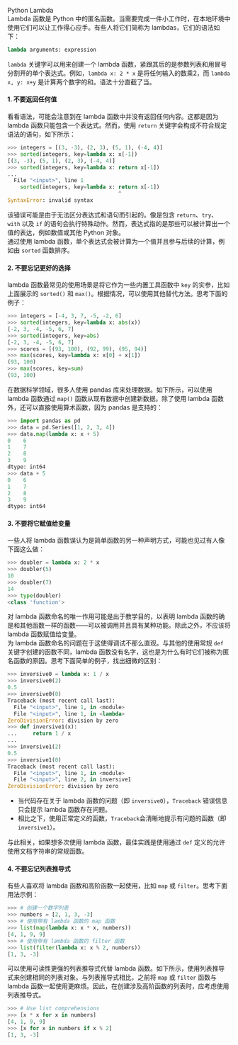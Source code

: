 Python Lambda<br />Lambda 函数是 Python 中的匿名函数。当需要完成一件小工作时，在本地环境中使用它们可以让工作得心应手。有些人将它们简称为 lambdas，它们的语法如下：
```python
lambda arguments: expression
```
`lambda` 关键字可以用来创建一个 lambda 函数，紧跟其后的是参数列表和用冒号分割开的单个表达式。例如，`lambda x: 2 * x` 是将任何输入的数乘2，而 `lambda x, y: x+y` 是计算两个数字的和。语法十分直截了当。
<a name="tTzps"></a>
#### 1. 不要返回任何值
看看语法，可能会注意到在 lambda 函数中并没有返回任何内容。这都是因为 lambda 函数只能包含一个表达式。然而，使用 `return` 关键字会构成不符合规定语法的语句，如下所示：
```python
>>> integers = [(3, -3), (2, 3), (5, 1), (-4, 4)]
>>> sorted(integers, key=lambda x: x[-1])
[(3, -3), (5, 1), (2, 3), (-4, 4)]
>>> sorted(integers, key=lambda x: return x[-1])
... 
  File "<input>", line 1
    sorted(integers, key=lambda x: return x[-1])
                                   ^
SyntaxError: invalid syntax
```
该错误可能是由于无法区分表达式和语句而引起的。像是包含 `return`、`try`、 `with` 以及 `if` 的语句会执行特殊动作。然而，表达式指的是那些可以被计算出一个值的表达，例如数值或其他 Python 对象。<br />通过使用 lambda 函数，单个表达式会被计算为一个值并且参与后续的计算，例如由 `sorted` 函数排序。
<a name="pCETo"></a>
#### 2. 不要忘记更好的选择
lambda 函数最常见的使用场景是将它作为一些内置工具函数中 `key` 的实参，比如上面展示的 `sorted()` 和 `max()`。根据情况，可以使用其他替代方法。思考下面的例子：
```python
>>> integers = [-4, 3, 7, -5, -2, 6]
>>> sorted(integers, key=lambda x: abs(x))
[-2, 3, -4, -5, 6, 7]
>>> sorted(integers, key=abs)
[-2, 3, -4, -5, 6, 7]
>>> scores = [(93, 100), (92, 99), (95, 94)]
>>> max(scores, key=lambda x: x[0] + x[1])
(93, 100)
>>> max(scores, key=sum)
(93, 100)
```
在数据科学领域，很多人使用 pandas 库来处理数据。如下所示，可以使用 lambda 函数通过 `map()` 函数从现有数据中创建新数据。除了使用 lambda 函数外，还可以直接使用算术函数，因为 pandas 是支持的：
```python
>>> import pandas as pd
>>> data = pd.Series([1, 2, 3, 4])
>>> data.map(lambda x: x + 5)
0    6
1    7
2    8
3    9
dtype: int64
>>> data + 5
0    6
1    7
2    8
3    9
dtype: int64
```
<a name="Eajw7"></a>
#### 3. 不要将它赋值给变量
一些人将 lambda 函数误认为是简单函数的另一种声明方式，可能也见过有人像下面这么做：
```python
>>> doubler = lambda x: 2 * x
>>> doubler(5)
10
>>> doubler(7)
14
>>> type(doubler)
<class 'function'>
```
对 lambda 函数命名的唯一作用可能是出于教学目的，以表明 lambda 函数的确是和其他函数一样的函数——可以被调用并且具有某种功能。除此之外，不应该将 lambda 函数赋值给变量。<br />为 lambda 函数命名的问题在于这使得调试不那么直观。与其他的使用常规 `def` 关键字创建的函数不同，lambda 函数没有名字，这也是为什么有时它们被称为匿名函数的原因。思考下面简单的例子，找出细微的区别：
```python
>>> inversive0 = lambda x: 1 / x
>>> inversive0(2)
0.5
>>> inversive0(0)
Traceback (most recent call last):
  File "<input>", line 1, in <module>
  File "<input>", line 1, in <lambda>
ZeroDivisionError: division by zero
>>> def inversive1(x):
...     return 1 / x
... 
>>> inversive1(2)
0.5
>>> inversive1(0)
Traceback (most recent call last):
  File "<input>", line 1, in <module>
  File "<input>", line 2, in inversive1
ZeroDivisionError: division by zero
```

- 当代码存在关于 lambda 函数的问题（即 `inversive0`），`Traceback` 错误信息只会提示 lambda 函数存在问题。
- 相比之下，使用正常定义的函数，`Traceback`会清晰地提示有问题的函数（即 `inversive1`）。

与此相关，如果想多次使用 lambda 函数，最佳实践是使用通过 `def` 定义的允许使用文档字符串的常规函数。
<a name="bf60a0fe"></a>
#### 4. 不要忘记列表推导式
有些人喜欢将 lambda 函数和高阶函数一起使用，比如 `map` 或 `filter`。思考下面用法示例：
```python
>>> # 创建一个数字列表
>>> numbers = [2, 1, 3, -3]
>>> # 使用带有 lambda 函数的 map 函数
>>> list(map(lambda x: x * x, numbers))
[4, 1, 9, 9]
>>> # 使用带有 lambda 函数的 filter 函数
>>> list(filter(lambda x: x % 2, numbers))
[1, 3, -3]
```
可以使用可读性更强的列表推导式代替 lambda 函数。如下所示，使用列表推导式来创建相同的列表对象。与列表推导式相比，之前将 `map` 或 `filter` 函数与 lambda 函数一起使用更麻烦。因此，在创建涉及高阶函数的列表时，应考虑使用列表推导式。
```python
>>> # Use list comprehensions
>>> [x * x for x in numbers]
[4, 1, 9, 9]
>>> [x for x in numbers if x % 2]
[1, 3, -3]
```

